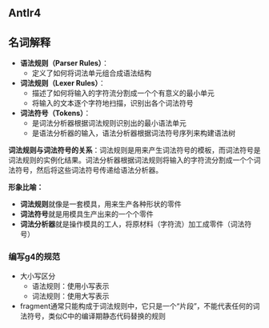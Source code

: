 ## Antlr4

## 名词解释

- **语法规则（Parser Rules）**：
  - 定义了如何将词法单元组合成语法结构
- **词法规则（Lexer Rules）**：
  - 描述了如何将输入的字符流分割成一个个有意义的最小单元
  - 将输入的文本逐个字符地扫描，识别出各个词法符号
- **词法符号（Tokens）**：
  - 是词法分析器根据词法规则识别出的最小语法单元
  - 是语法分析器的输入，语法分析器根据词法符号序列来构建语法树



**词法规则与词法符号的关系**：词法规则是用来产生词法符号的模板，而词法符号是词法规则的实例化结果。词法分析器根据词法规则将输入的字符流分割成一个个词法符号，然后将这些词法符号传递给语法分析器。

**形象比喻：**

- **词法规则**就像是一套模具，用来生产各种形状的零件
- **词法符号**就是用模具生产出来的一个个零件
- **词法分析器**就是操作模具的工人，将原材料（字符流）加工成零件（词法符号）



### 编写g4的规范

- 大小写区分
  - 语法规则：使用小写表示
  - 词法规则：使用大写表示
- fragment通常只能构成于词法规则中，它只是一个“片段”，不能代表任何的词法符号，类似C中的编译期静态代码替换的规则